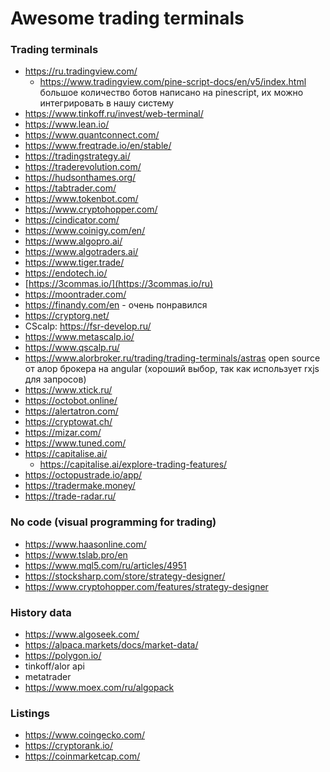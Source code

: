 # Awesome trading terminals

### Trading terminals
- https://ru.tradingview.com/
    - https://www.tradingview.com/pine-script-docs/en/v5/index.html большое количество ботов написано на pinescript, их можно интегрировать в нашу систему
- https://www.tinkoff.ru/invest/web-terminal/
- https://www.lean.io/
- https://www.quantconnect.com/
- https://www.freqtrade.io/en/stable/
- https://tradingstrategy.ai/
- https://traderevolution.com/
- https://hudsonthames.org/
- https://tabtrader.com/
- https://www.tokenbot.com/
- https://www.cryptohopper.com/
- https://cindicator.com/
- https://www.coinigy.com/en/
- https://www.algopro.ai/
- https://www.algotraders.ai/
- https://www.tiger.trade/
- https://endotech.io/
- [https://3commas.io/](https://3commas.io/ru)
- https://moontrader.com/
- https://finandy.com/en - очень понравился
- https://cryptorg.net/
- CScalp: https://fsr-develop.ru/
- https://www.metascalp.io/
- https://www.qscalp.ru/
- https://www.alorbroker.ru/trading/trading-terminals/astras open source от алор брокера на angular (хороший выбор, так как использует rxjs для запросов)
- https://www.xtick.ru/
- https://octobot.online/
- https://alertatron.com/
- https://cryptowat.ch/
- https://mizar.com/
- https://www.tuned.com/
- https://capitalise.ai/
    - https://capitalise.ai/explore-trading-features/
- https://octopustrade.io/app/
- https://tradermake.money/
- https://trade-radar.ru/

### No code (visual programming for trading)
- https://www.haasonline.com/
- https://www.tslab.pro/en
- https://www.mql5.com/ru/articles/4951
- https://stocksharp.com/store/strategy-designer/
- https://www.cryptohopper.com/features/strategy-designer

### History data
- https://www.algoseek.com/
- https://alpaca.markets/docs/market-data/
- https://polygon.io/
- tinkoff/alor api
- metatrader
- https://www.moex.com/ru/algopack

### Listings
- https://www.coingecko.com/
- https://cryptorank.io/
- https://coinmarketcap.com/

